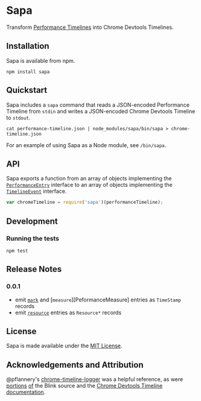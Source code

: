 # Sapa

Transform [Performance Timelines][Performance Timeline] into Chrome Devtools
Timelines.

## Installation

Sapa is available from npm.

``` shell
npm install sapa
```

## Quickstart

Sapa includes a `sapa` command that reads a JSON-encoded Performance Timeline
from `stdin` and writes a JSON-encoded Chrome Devtools Timeline to `stdout`.

``` shell
cat performance-timeline.json | node_modules/sapa/bin/sapa > chrome-timeline.json
```

For an example of using Sapa as a Node module, see `/bin/sapa`.

## API

Sapa exports a function from an array of objects implementing the
[`PerformanceEntry`][PerformanceEntry] interface to an array of objects
implementing the [`TimelineEvent`][protocol.json] interface.

```javascript
var chromeTimeline = require('sapa')(performanceTimeline);
```

## Development

### Running the tests

``` shell
npm test
```

## Release Notes

### 0.0.1

- emit [`mark`][PerformanceMark] and [`measure`][PeformanceMeasure] entries as
  `TimeStamp` records
- emit [`resource`][PerformanceResourceTiming] entries as `Resource*` records

## License

Sapa is made available under the [MIT License].

## Acknowledgements and Attribution

@pflannery's [chrome-timeline-logger] was a helpful reference, as were
[portions][protocol.json] [of][TimelineModel.js] the Blink source and the
[Chrome Devtools Timeline documentation].

[Performance Timeline]: http://www.w3.org/TR/performance-timeline
[PerformanceEntry]: http://www.w3.org/TR/performance-timeline/#performanceentry
[PerformanceMark]: http://www.w3.org/TR/user-timing/#performancemark
[PerformanceMeasure]: http://www.w3.org/TR/user-timing/#performancemeasure
[PerformanceResourceTiming]: http://www.w3.org/TR/resource-timing/#performanceresourcetiming
[MIT License]: http://opensource.org/licenses/mit-license.php
[chrome-timeline-logger]: https://github.com/pflannery/chrome-timeline-logger
[protocol.json]: https://chromium.googlesource.com/chromium/blink/+/master/Source/devtools/protocol.json
[TimelineModel.js]: https://chromium.googlesource.com/chromium/blink/+/master/Source/devtools/front_end/timeline/TimelineModel.js
[Chrome Devtools Timeline documentation]: https://developer.chrome.com/devtools/docs/timeline
